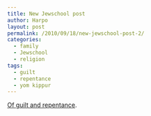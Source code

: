 ```yaml
---
title: New Jewschool post
author: Harpo
layout: post
permalink: /2010/09/18/new-jewschool-post-2/
categories:
  - family
  - Jewschool
  - religion
tags:
  - guilt
  - repentance
  - yom kippur
---
```

<a href="http://jewschool.com/2010/09/18/24080/this-isnt-about-guilt/" target="_blank">Of guilt and repentance</a>.